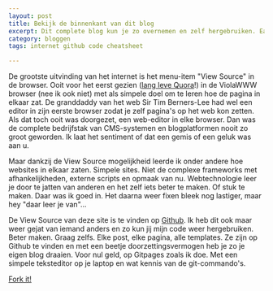```yaml
---
layout: post
title: Bekijk de binnenkant van dit blog
excerpt: Dit complete blog kun je zo overnemen en zelf hergebruiken. Easy. 
category: bloggen
tags: internet github code cheatsheet

---
```


De grootste uitvinding van het internet is het menu-item "View Source" in de browser. Ooit voor het eerst gezien ([lang leve Quora](https://www.quora.com/Who-came-up-with-view-source-in-browsers)!) in de ViolaWWW browser (nee ik ook niet) met als simpele doel om te leren hoe de pagina in elkaar zat. De granddaddy van het web Sir Tim Berners-Lee had wel een editor in zijn eerste browser zodat je zelf pagina's op het web kon zetten. Als dat toch ooit was doorgezet, een web-editor in elke browser. Dan was de complete bedrijfstak van CMS-systemen en blogplatformen nooit zo groot geworden. Ik laat het sentiment of dat een gemis of een geluk was aan u. 

Maar dankzij de View Source mogelijkheid leerde ik onder andere hoe websites in elkaar zaten. Simpele sites. Niet de complexe frameworks met afhankelijkheden, externe scripts en opmaak van nu. Webtechnologie leer je door te jatten van anderen en het zelf iets beter te maken. Of stuk te maken. Daar was ik goed in. Het daarna weer fixen bleek nog lastiger, maar hey "daar leer je van"...

De View Source van deze site is te vinden op [Github](https://github.com/frankmeeuwsen/frankmeeuwsen.github.io). Ik heb dit ook maar weer gejat van iemand anders en zo kun jij mijn code weer hergebruiken. Beter maken. Graag zelfs. Elke post, elke pagina, alle templates. Ze zijn op Github te vinden en met een beetje doorzettingsvermogen heb je zo je eigen blog draaien. Voor nul geld, op Gitpages zoals ik doe. Met een simpele teksteditor op je laptop en wat kennis van de git-commando's. 

[Fork it!](https://github.com/frankmeeuwsen/frankmeeuwsen.github.io) 